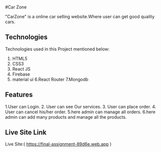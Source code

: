 #Car Zone

"CarZone" is a online car selling website.Where user can get good quality cars. 

## Technologies

Technologies used in this Project mentioned below:

1. HTML5
2. CSS3
3. React JS
4. Firebase
5. material ui
6.React Router
7.Mongodb
## Features
1.User can Login.
2. User can see  Our services.
3. User can place order.
4. User can cancel his/her order.
5.here admin can manage all orders.
6.here admin can add many products and manage all the products.

## Live Site Link

Live Site:( https://final-assignment-89d6e.web.app )